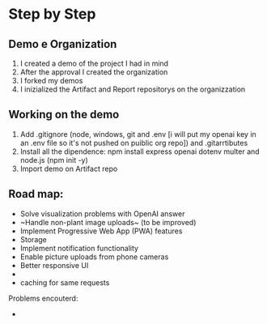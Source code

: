 # Step by Step

## Demo e Organization

1. I created a demo of the project I had in mind
2. After the approval I created the organization
3. I forked my demos
4. I inizialized the Artifact and Report repositorys on the organizzation

## Working on the demo

1. Add .gitignore (node, windows, git and .env [i will put my openai key in an .env file so it's not pushed on puiblic org repo]) and .gitarrtibutes
2. Install all the dipendence: npm install express openai dotenv multer and node.js (npm init -y)
3. Import demo on Artifact repo

## Road map:

- Solve visualization problems with OpenAI answer
- ~Handle non-plant image uploads~ (to be improved)
- Implement Progressive Web App (PWA) features
- Storage
- Implement notification functionality
- Enable picture uploads from phone cameras
- Better responsive UI
- 
- caching for same requests

Problems encouterd:

-
